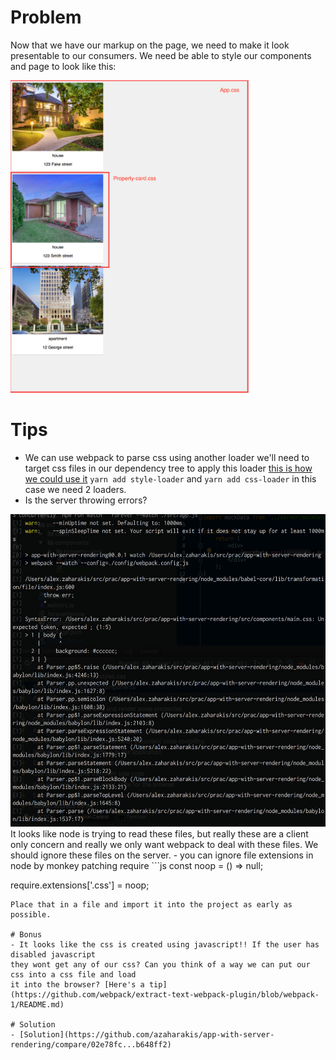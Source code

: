 # Problem 
Now that we have our markup on the page, we need to make it look presentable to our consumers.
We need be able to style our components and page to look like this:
<div><img src="./docs/output.png" height="500"/></div>


# Tips
- We can use webpack to parse css using another loader we'll need to target css files in our dependency tree to apply this loader
[this is how we could use it](https://github.com/webpack/style-loader#recommended-configuration)
`yarn add style-loader` and `yarn add css-loader` in this case we need 2 loaders.
- Is the server throwing errors? 
<div><img src="./docs/output2.png" height="500"/></div>  
It looks like node is trying to read these files, but really these are a client only concern and really we only want 
webpack to deal with these files. We should ignore these files on the server.
- you can ignore file extensions in node by monkey patching require 
```js
const noop = () => null;

require.extensions['.css'] = noop;
```
Place that in a file and import it into the project as early as possible.

# Bonus
- It looks like the css is created using javascript!! If the user has disabled javascript
they wont get any of our css? Can you think of a way we can put our css into a css file and load
it into the browser? [Here's a tip](https://github.com/webpack/extract-text-webpack-plugin/blob/webpack-1/README.md) 

# Solution 
- [Solution](https://github.com/azaharakis/app-with-server-rendering/compare/02e78fc...b648ff2)
